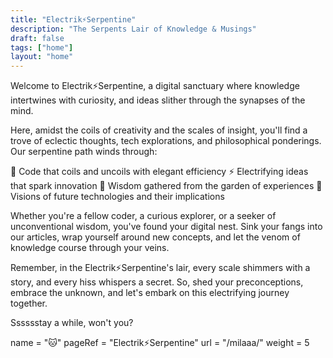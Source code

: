 ```yaml
---
title: "Electrik⚡️Serpentine"
description: "The Serpents Lair of Knowledge & Musings"
draft: false
tags: ["home"]
layout: "home"
---
```


Welcome to Electrik⚡️Serpentine, a digital sanctuary where knowledge intertwines with curiosity, and ideas slither through the synapses of the mind.

Here, amidst the coils of creativity and the scales of insight, you'll find a trove of eclectic thoughts, tech explorations, and philosophical ponderings. Our serpentine path winds through:

🐍 Code that coils and uncoils with elegant efficiency
⚡ Electrifying ideas that spark innovation
🌿 Wisdom gathered from the garden of experiences
🔮 Visions of future technologies and their implications


Whether you're a fellow coder, a curious explorer, or a seeker of unconventional wisdom, you've found your digital nest. Sink your fangs into our articles, wrap yourself around new concepts, and let the venom of knowledge course through your veins.

Remember, in the Electrik⚡️Serpentine's lair, every scale shimmers with a story, and every hiss whispers a secret. So, shed your preconceptions, embrace the unknown, and let's embark on this electrifying journey together.

Sssssstay a while, won't you?


  name = "🐱"
  pageRef = "Electrik⚡️Serpentine"
  url = "/milaaa/"
  weight = 5